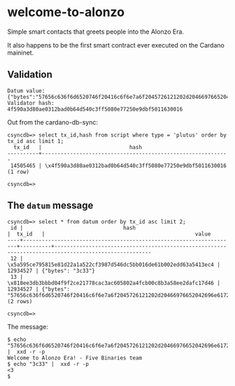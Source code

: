 # welcome-to-alonzo

Simple smart contacts that greets people into the Alonzo Era.

It also happens to be the first smart contract ever executed on the Cardano maininet.

## Validation

```
Datum value: {"bytes":"57656c636f6d6520746f20416c6f6e7a6f2045726121202d20466976652042696e6172696573207465616d"}
Validator hash: 4f590a3d80ae0312bad0b64d540c3ff5080e77250e9dbf5011630016
```

Out from the cardano-db-sync:

```
csyncdb=> select tx_id,hash from script where type = 'plutus' order by tx_id asc limit 1;
  tx_id   |                            hash                            
----------+------------------------------------------------------------
 14505465 | \x4f590a3d80ae0312bad0b64d540c3ff5080e77250e9dbf5011630016
(1 row)

csyncdb=> 
```

## The `datum` message

```
csyncdb=> select * from datum order by tx_id asc limit 2;
 id |                                hash                                |  tx_id   |                                                value                                                
----+--------------------------------------------------------------------+----------+-----------------------------------------------------------------------------------------------------
 12 | \x5a595ce795815e81d22a1a522cf3987d546dc5bb016de61b002edd63a5413ec4 | 12934527 | {"bytes": "3c33"}
 13 | \x818ee3db3bbbd04f9f2ce21778cac3ac605802a4fcb00c8b3a58ee2dafc17d46 | 12934527 | {"bytes": "57656c636f6d6520746f20416c6f6e7a6f2045726121202d20466976652042696e6172696573207465616d"}
(2 rows)

csyncdb=> 
```

The message:

``` 
$ echo "57656c636f6d6520746f20416c6f6e7a6f2045726121202d20466976652042696e6172696573207465616d" |  xxd -r -p
Welcome to Alonzo Era! - Five Binaries team
$ echo "3c33" |  xxd -r -p
<3
$
```
